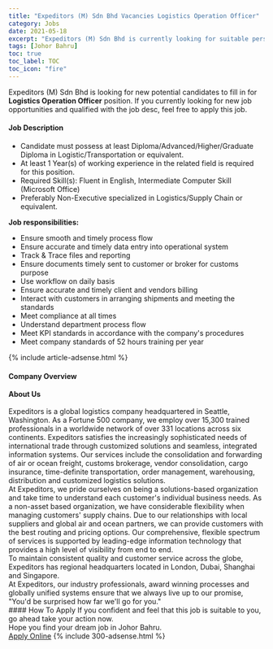 ```yaml
---
title: "Expeditors (M) Sdn Bhd Vacancies Logistics Operation Officer" 
category: Jobs 
date: 2021-05-18 
excerpt: "Expeditors (M) Sdn Bhd is currently looking for suitable person to fill in the Logistics Operation Officer which based in Johor Bahru" 
tags: [Johor Bahru] 
toc: true 
toc_label: TOC 
toc_icon: "fire" 
--- 
```


<p>Expeditors (M) Sdn Bhd is looking for new potential candidates to fill in for <b>Logistics Operation Officer</b> position. If you currently looking for new job opportunities and qualified with the job desc, feel free to apply this job.
</p><div><div><h4>Job Description</h4></div><div><div><span><div><ul><li>Candidate must possess at least Diploma/Advanced/Higher/Graduate Diploma in Logistic/Transportation or equivalent.</li><li>At least 1&#160;Year(s) of working experience in the related field is required for this position.</li><li>Required Skill(s): Fluent in English, Intermediate Computer Skill (Microsoft Office)</li><li>Preferably Non-Executive specialized in Logistics/Supply Chain or equivalent.</li></ul><div><strong>Job responsibilities:</strong></div><ul><li>Ensure smooth and timely process flow</li><li>Ensure accurate and timely data entry into operational system</li><li>Track &amp; Trace files and reporting</li><li>Ensure documents timely sent to customer or broker for customs purpose</li><li>Use workflow on daily basis</li><li>Ensure accurate and timely client and vendors billing</li><li>Interact with customers in arranging shipments and meeting the standards</li><li>Meet compliance at all times</li><li>Understand department process flow</li><li>Meet KPI standards in accordance with the company's procedures</li><li>Meet company standards of 52 hours training per year</li></ul></div></span></div></div></div> 
{% include article-adsense.html %} 
<div><div><h4>Company Overview</h4></div><div><div><span><div><div>
<div><strong>About Us</strong></div>
<div><br>
Expeditors is a global logistics company headquartered in Seattle, Washington. As a Fortune 500 company, we employ over 15,300 trained professionals in a worldwide network of over 331 locations across six continents. Expeditors satisfies the increasingly sophisticated needs of international trade through customized solutions and seamless, integrated information systems. Our services include the consolidation and forwarding of air or ocean freight, customs brokerage, vendor consolidation, cargo insurance, time-definite transportation, order management, warehousing, distribution and customized logistics solutions.</div>
<div>At Expeditors, we pride ourselves on being a solutions-based organization and take time to understand each customer's individual business needs. As a non-asset based organization, we have considerable flexibility when managing customers' supply chains. Due to our relationships with local suppliers and global air and ocean partners, we can provide customers with the best routing and pricing options. Our comprehensive, flexible spectrum of services is supported by leading-edge information technology that provides a high level of visibility from end to end.</div>
<div>To maintain consistent quality and customer service across the globe, Expeditors has regional headquarters located in London, Dubai, Shanghai and Singapore.</div>
<div>At Expeditors, our industry professionals, award winning processes and globally unified systems ensure that we always live up to our promise, "You'd be surprised how far we'll go for you."</div>
</div></div></span></div></div></div> 
#### How To Apply 
If you confident and feel that this job is suitable to you, go ahead take your action now. <br/> 
Hope you find your dream job in Johor Bahru. <br/> 
<a href="https://www.jobstreet.com.my/en/job/logistics-operation-officer-4568655?jobId=jobstreet-my-job-4568655&" class="btn btn--info" target="_blank" rel="nofollow noopenner">Apply Online</a> 
{% include 300-adsense.html %} 